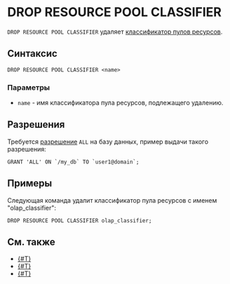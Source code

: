 # DROP RESOURCE POOL CLASSIFIER

`DROP RESOURCE POOL CLASSIFIER` удаляет [классификатор пулов ресурсов](../../../../concepts/glossary.md#resource-pool-classifier).

## Синтаксис

```yql
DROP RESOURCE POOL CLASSIFIER <name>
```

### Параметры

* `name` - имя классификатора пула ресурсов, подлежащего удалению.

## Разрешения

Требуется [разрешение](../syntax/grant.md#permissions-list) `ALL` на базу данных, пример выдачи такого разрешения:

```yql
GRANT 'ALL' ON `/my_db` TO `user1@domain`;
```

## Примеры

Следующая команда удалит классификатор пула ресурсов с именем "olap_classifier":

```yql
DROP RESOURCE POOL CLASSIFIER olap_classifier;
```

## См. также

* [{#T}](../../../dev/resource-consumption-management.md)
* [{#T}](create-resource-pool-classifier.md)
* [{#T}](alter-resource-pool-classifier.md)